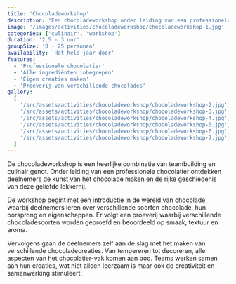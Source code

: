 ```yaml
---
title: 'Chocoladeworkshop'
description: 'Een chocoladeworkshop onder leiding van een professionele chocolatier.'
image: '/images/activities/chocoladeworkshop/chocoladeworkshop-1.jpg'
categories: ['culinair', 'workshop']
duration: '2.5 - 3 uur'
groupSize: '8 - 25 personen'
availability: 'Het hele jaar door'
features:
  - 'Professionele chocolatier'
  - 'Alle ingrediënten inbegrepen'
  - 'Eigen creaties maken'
  - 'Proeverij van verschillende chocolades'
gallery:
  [
    '/src/assets/activities/chocoladeworkshop/chocoladeworkshop-2.jpg',
    '/src/assets/activities/chocoladeworkshop/chocoladeworkshop-3.jpg',
    '/src/assets/activities/chocoladeworkshop/chocoladeworkshop-4.jpg',
    '/src/assets/activities/chocoladeworkshop/chocoladeworkshop-5.jpg',
    '/src/assets/activities/chocoladeworkshop/chocoladeworkshop-6.jpg',
    '/src/assets/activities/chocoladeworkshop/chocoladeworkshop-7.jpg',
  ]
---
```


De chocoladeworkshop is een heerlijke combinatie van teambuilding en culinair genot. Onder leiding van een professionele chocolatier ontdekken deelnemers de kunst van het chocolade maken en de rijke geschiedenis van deze geliefde lekkernij.

De workshop begint met een introductie in de wereld van chocolade, waarbij deelnemers leren over verschillende soorten chocolade, hun oorsprong en eigenschappen. Er volgt een proeverij waarbij verschillende chocoladesoorten worden geproefd en beoordeeld op smaak, textuur en aroma.

Vervolgens gaan de deelnemers zelf aan de slag met het maken van verschillende chocoladecreaties. Van tempereren tot decoreren, alle aspecten van het chocolatier-vak komen aan bod. Teams werken samen aan hun creaties, wat niet alleen leerzaam is maar ook de creativiteit en samenwerking stimuleert.
